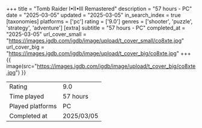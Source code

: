 +++
title = "Tomb Raider I•II•III Remastered"
description = "57 hours - PC"
date = "2025-03-05"
updated = "2025-03-05"
in_search_index = true
[taxonomies]
platforms = ['pc']
rating = ['9.0']
genres = ['shooter', 'puzzle', 'strategy', 'adventure']
[extra]
subtitle = "57 hours - PC"
completed_at = "2025-03-05"
url_cover_small = "https://images.igdb.com/igdb/image/upload/t_cover_small/co8xte.jpg"
url_cover_big = "https://images.igdb.com/igdb/image/upload/t_cover_big/co8xte.jpg"
+++
{{ image(src="https://images.igdb.com/igdb/image/upload/t_cover_big/co8xte.jpg") }}

|              |            |
| ------------ | ---------- |
| Rating       | 9.0 |
| Time played  | 57 hours |
| Played platforms    | PC |
| Completed at | 2025/03/05 |


